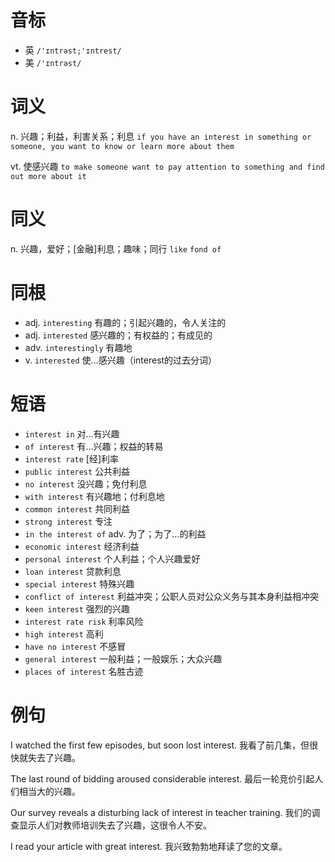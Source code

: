# 音标

- 英 `/'ɪntrəst;'ɪntrest/`
- 美 `/'ɪntrəst/`

# 词义

n. 兴趣；利益，利害关系；利息
`if you have an interest in something or someone, you want to know or learn more about them`

vt. 使感兴趣
`to make someone want to pay attention to something and find out more about it`

# 同义

n. 兴趣，爱好；[金融]利息；趣味；同行
`like` `fond of`

# 同根

- adj. `interesting` 有趣的；引起兴趣的，令人关注的
- adj. `interested` 感兴趣的；有权益的；有成见的
- adv. `interestingly` 有趣地
- v. `interested` 使…感兴趣（interest的过去分词）

# 短语

- `interest in` 对…有兴趣
- `of interest` 有…兴趣；权益的转易
- `interest rate` [经]利率
- `public interest` 公共利益
- `no interest` 没兴趣；免付利息
- `with interest` 有兴趣地；付利息地
- `common interest` 共同利益
- `strong interest` 专注
- `in the interest of` adv. 为了；为了...的利益
- `economic interest` 经济利益
- `personal interest` 个人利益；个人兴趣爱好
- `loan interest` 贷款利息
- `special interest` 特殊兴趣
- `conflict of interest` 利益冲突；公职人员对公众义务与其本身利益相冲突
- `keen interest` 强烈的兴趣
- `interest rate risk` 利率风险
- `high interest` 高利
- `have no interest` 不感冒
- `general interest` 一般利益；一般娱乐；大众兴趣
- `places of interest` 名胜古迹

# 例句

I watched the first few episodes, but soon lost interest.
我看了前几集，但很快就失去了兴趣。

The last round of bidding aroused considerable interest.
最后一轮竞价引起人们相当大的兴趣。

Our survey reveals a disturbing lack of interest in teacher training.
我们的调查显示人们对教师培训失去了兴趣，这很令人不安。

I read your article with great interest.
我兴致勃勃地拜读了您的文章。


